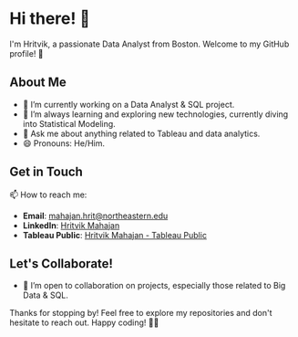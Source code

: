 # Hi there! 👋

I'm Hritvik, a passionate Data Analyst from Boston. Welcome to my GitHub profile! 🚀

## About Me
- 🔭 I’m currently working on a Data Analyst & SQL project.
- 🌱 I’m always learning and exploring new technologies, currently diving into Statistical Modeling.
- 💬 Ask me about anything related to Tableau and data analytics.
- 😄 Pronouns: He/Him.
  
## Get in Touch
📫 How to reach me:
- **Email**: [mahajan.hrit@northeastern.edu](mailto:mahajan.hrit@northeastern.edu)
- **LinkedIn**: [Hritvik Mahajan](https://www.linkedin.com/in/hritvikmahajan/)
- **Tableau Public**: [Hritvik Mahajan - Tableau Public](https://public.tableau.com/app/profile/hritvik.mahajan/vizzes)

  

## Let's Collaborate!
- 👯 I’m open to collaboration on projects, especially those related to Big Data & SQL.

Thanks for stopping by! Feel free to explore my repositories and don't hesitate to reach out. Happy coding! 🚀✨
